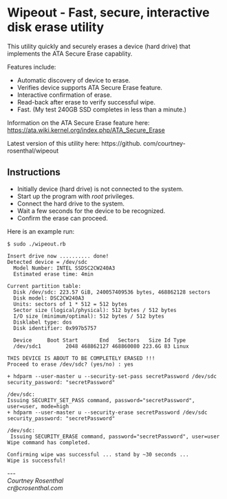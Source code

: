 # Wipeout - Fast, secure, interactive disk erase utility

This utility quickly and securely erases a device (hard drive) that implements 
the ATA Secure Erase capablity.

Features include:

* Automatic discovery of device to erase.
* Verifies device supports ATA Secure Erase feature.
* Interactive confirmation of erase.
* Read-back after erase to verify successful wipe.
* Fast. (My test 240GB SSD completes in less than a minute.)


Information on the ATA Secure Erase feature here: 
https://ata.wiki.kernel.org/index.php/ATA_Secure_Erase

Latest version of this utility here: https://github.
com/courtney-rosenthal/wipeout

## Instructions

* Initially device (hard drive) is not connected to the system.
* Start up the program with _root_ privileges.
* Connect the hard drive to the system.
* Wait a few seconds for the device to be recognized.
* Confirm the erase can proceed.

Here is an example run:

    $ sudo ./wipeout.rb

    Insert drive now .......... done!
    Detected device = /dev/sdc
      Model Number: INTEL SSDSC2CW240A3
      Estimated erase time: 4min

    Current partition table:
      Disk /dev/sdc: 223.57 GiB, 240057409536 bytes, 468862128 sectors
      Disk model: DSC2CW240A3     
      Units: sectors of 1 * 512 = 512 bytes
      Sector size (logical/physical): 512 bytes / 512 bytes
      I/O size (minimum/optimal): 512 bytes / 512 bytes
      Disklabel type: dos
      Disk identifier: 0x997b5757
      
      Device     Boot Start       End   Sectors   Size Id Type
      /dev/sdc1        2048 468862127 468860080 223.6G 83 Linux

    THIS DEVICE IS ABOUT TO BE COMPLETELY ERASED !!!
    Proceed to erase /dev/sdc? (yes/no) : yes

    + hdparm --user-master u --security-set-pass secretPassword /dev/sdc
    security_password: "secretPassword"

    /dev/sdc:
    Issuing SECURITY_SET_PASS command, password="secretPassword", user=user, mode=high
    + hdparm --user-master u --security-erase secretPassword /dev/sdc
    security_password: "secretPassword"

    /dev/sdc:
     Issuing SECURITY_ERASE command, password="secretPassword", user=user
    Wipe command has completed.

    Confirming wipe was successful ... stand by ~30 seconds ...
    Wipe is successful!

<address>
---<br />
Courtney Rosenthal<br />
cr@crosenthal.com
</address>